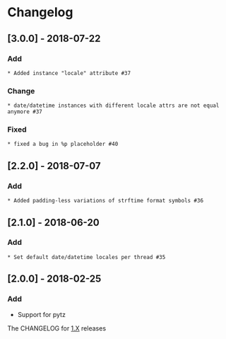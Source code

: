 # Changelog

## [3.0.0] - 2018-07-22
### Add
    * Added instance "locale" attribute #37
### Change
    * date/datetime instances with different locale attrs are not equal anymore #37
###  Fixed
    * fixed a bug in %p placeholder #40

## [2.2.0] - 2018-07-07
### Add
    * Added padding-less variations of strftime format symbols #36

## [2.1.0] - 2018-06-20
### Add
    * Set default date/datetime locales per thread #35

## [2.0.0] - 2018-02-25
### Add
* Support for pytz


The CHANGELOG for [1.X](https://github.com/slashmili/python-jalali/tree/v1.9.1) releases
